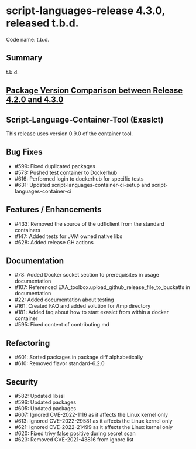 # script-languages-release 4.3.0, released t.b.d.

Code name: t.b.d.

## Summary

t.b.d.

## [Package Version Comparison between Release 4.2.0 and 4.3.0](package_diffs/4.3.0/README.md)
  
## Script-Language-Container-Tool (Exaslct)

This release uses version 0.9.0 of the container tool.

## Bug Fixes

 - #599: Fixed duplicated packages
 - #573: Pushed test container to Dockerhub
 - #616: Performed login to dockerhub for specific tests
 - #631: Updated script-languages-container-ci-setup and script-languages-container-ci 


## Features / Enhancements

 - #433: Removed the source of the udflclient from the standard containers
 - #147: Added tests for JVM owned native libs
 - #628: Added release GH actions

## Documentation

 - #78: Added Docker socket section to prerequisites in usage documentation
 - #107: Referenced EXA_toolbox.upload_github_release_file_to_bucketfs in documentation
 - #22: Added documentation about testing
 - #161: Created FAQ and added solution for /tmp directory
 - #181: Added faq about how to start exaslct from within a docker container
 - #595: Fixed content of contributing.md

## Refactoring

- #601: Sorted packages in package diff alphabetically
- #610: Removed flavor standard-6.2.0

## Security

 - #582: Updated libssl
 - #596: Updated packages
 - #605: Updated packages
 - #607: Ignored CVE-2022-1116 as it affects the Linux kernel only
 - #613: Ignored CVE-2022-29581 as it affects the Linux kernel only
 - #621: Ignored CVE-2022-21499 as it affects the Linux kernel only
 - #620: Fixed trivy false positive during secret scan 
 - #623: Removed CVE-2021-43816 from ignore list
